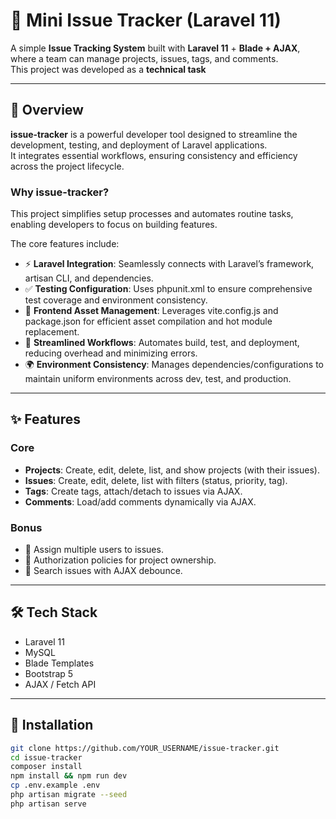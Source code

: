 # 🐛 Mini Issue Tracker (Laravel 11)

A simple **Issue Tracking System** built with **Laravel 11** + **Blade + AJAX**, where a team can manage projects, issues, tags, and comments.  
This project was developed as a **technical task**

---

## 🔎 Overview

**issue-tracker** is a powerful developer tool designed to streamline the development, testing, and deployment of Laravel applications.  
It integrates essential workflows, ensuring consistency and efficiency across the project lifecycle.

### Why issue-tracker?
This project simplifies setup processes and automates routine tasks, enabling developers to focus on building features.  

The core features include:
- ⚡ **Laravel Integration**: Seamlessly connects with Laravel’s framework, artisan CLI, and dependencies.
- ✅ **Testing Configuration**: Uses phpunit.xml to ensure comprehensive test coverage and environment consistency.
- 🎨 **Frontend Asset Management**: Leverages vite.config.js and package.json for efficient asset compilation and hot module replacement.
- 🔄 **Streamlined Workflows**: Automates build, test, and deployment, reducing overhead and minimizing errors.
- 🌍 **Environment Consistency**: Manages dependencies/configurations to maintain uniform environments across dev, test, and production.

---

## ✨ Features

### Core
- **Projects**: Create, edit, delete, list, and show projects (with their issues).
- **Issues**: Create, edit, delete, list with filters (status, priority, tag).
- **Tags**: Create tags, attach/detach to issues via AJAX.
- **Comments**: Load/add comments dynamically via AJAX.

### Bonus
- 👥 Assign multiple users to issues.
- 🔐 Authorization policies for project ownership.
- 🔎 Search issues with AJAX debounce.

---

## 🛠️ Tech Stack
- Laravel 11  
- MySQL  
- Blade Templates  
- Bootstrap 5  
- AJAX / Fetch API  

---

## 🚀 Installation

```bash
git clone https://github.com/YOUR_USERNAME/issue-tracker.git
cd issue-tracker
composer install
npm install && npm run dev
cp .env.example .env
php artisan migrate --seed
php artisan serve
